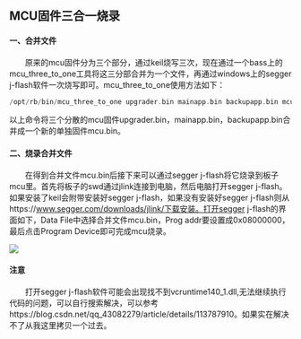 ## MCU固件三合一烧录



#### 一、合并文件

&emsp;&emsp;原来的mcu固件分为三个部分，通过keil烧写三次，现在通过一个bass上的mcu_three_to_one工具将这三分部合并为一个文件，再通过windows上的segger j-flash软件一次烧写即可。mcu_three_to_one使用方法如下：

```c
/opt/rb/bin/mcu_three_to_one upgrader.bin mainapp.bin backupapp.bin mcu.bin
```

以上命令将三个分散的mcu固件upgrader.bin，mainapp.bin，backupapp.bin合并成一个新的单独固件mcu.bin。

#### 二、烧录合并文件

&emsp;&emsp;在得到合并文件mcu.bin后接下来可以通过segger j-flash将它烧录到板子mcu里。首先将板子的swd通过jlink连接到电脑，然后电脑打开segger j-flash。如果安装了keil会附带安装好segger j-flash，如果没有安装好segger j-flash则从https://www.segger.com/downloads/jlink/下载安装。打开segger j-flash的界面如下，Data File中选择合并文件mcu.bin，Prog addr要设置成0x08000000，最后点击Program Device即可完成mcu烧录。

![](D:\bsp\docs\yeshen-md\pictures\17183474275247.png)

#### 注意

&emsp;&emsp;打开segger j-flash软件可能会出现找不到vcruntime140_1.dll,无法继续执行代码的问题，可以自行搜索解决，可以参考https://blog.csdn.net/qq_43082279/article/details/113787910。如果实在解决不了从我这里拷贝一个过去。